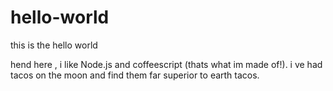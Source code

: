 # hello-world
this is the hello world


hend here , i  like Node.js and coffeescript (thats what im made of!).
i ve had tacos on the moon and find them far superior to earth tacos.
